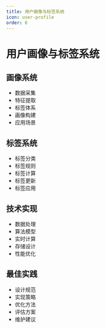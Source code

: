 ```yaml
---
title: 用户画像与标签系统
icon: user-profile
order: 6
---
```


# 用户画像与标签系统

## 画像系统
- 数据采集
- 特征提取
- 标签体系
- 画像构建
- 应用场景

## 标签系统
- 标签分类
- 标签规则
- 标签计算
- 标签更新
- 标签应用

## 技术实现
- 数据处理
- 算法模型
- 实时计算
- 存储设计
- 性能优化

## 最佳实践
- 设计规范
- 实现策略
- 优化方法
- 评估方案
- 维护建议
